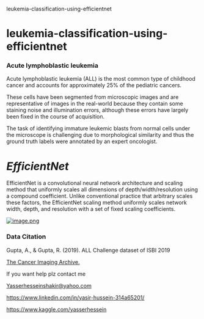 leukemia-classification-using-efficientnet
# leukemia-classification-using-efficientnet


### Acute lymphoblastic leukemia
Acute lymphoblastic leukemia (ALL) is the most common type of childhood cancer and accounts for approximately 25% of the pediatric cancers.

These cells have been segmented from microscopic images and are representative of images in the real-world because they contain some staining noise and illumination errors, although these errors have largely been fixed in the course of acquisition.

The task of identifying immature leukemic blasts from normal cells under the microscope is challenging due to morphological similarity and thus the ground truth labels were annotated by an expert oncologist.





# *EfficientNet* 

EfficientNet is a convolutional neural network architecture and scaling method that uniformly scales all dimensions of depth/width/resolution using a compound coefficient. Unlike conventional practice that arbitrary scales these factors, the EfficientNet scaling method uniformly scales network width, depth, and resolution with a set of fixed scaling coefficients.


[![image.png](attachment:image.png)](http://)







### Data Citation
Gupta, A., & Gupta, R. (2019). ALL Challenge dataset of ISBI 2019  


[The Cancer Imaging Archive.](https://doi.org/10.7937/tcia.2019.dc64i46r)




If you want help plz contact me

Yasserhesseinshakir@yahoo.com

https://www.linkedin.com/in/yasir-hussein-314a65201/

https://www.kaggle.com/yasserhessein


